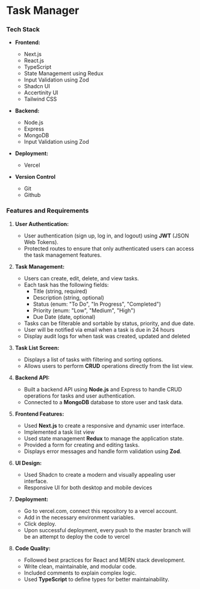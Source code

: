 # Task Manager

### Tech Stack

-   **Frontend:**

    -   Next.js
    -   React.js
    -   TypeScript
    -   State Management using Redux
    -   Input Validation using Zod
    -   Shadcn UI
    -   Accertinity UI
    -   Tailwind CSS

-   **Backend:**

    -   Node.js
    -   Express
    -   MongoDB
    -   Input Validation using Zod

-   **Deployment:**

    -   Vercel

-   **Version Control**
    -   Git
    -   Github

### Features and Requirements

1.  **User Authentication:**

    -   User authentication (sign up, log in, and logout) using **JWT** (JSON Web Tokens).
    -   Protected routes to ensure that only authenticated users can access the task management features.

2.  **Task Management:**

    -   Users can create, edit, delete, and view tasks.
    -   Each task has the following fields:
        -   Title (string, required)
        -   Description (string, optional)
        -   Status (enum: "To Do", "In Progress", "Completed")
        -   Priority (enum: "Low", "Medium", "High")
        -   Due Date (date, optional)
    -   Tasks can be filterable and sortable by status, priority, and due date.
    -   User will be notified via email when a task is due in 24 hours
    -   Display audit logs for when task was created, updated and deleted

3.  **Task List Screen:**

    -   Displays a list of tasks with filtering and sorting options.
    -   Allows users to perform **CRUD** operations directly from the list view.

4.  **Backend API:**

    -   Built a backend API using **Node.js** and Express to handle CRUD operations for tasks and user authentication.
    -   Connected to a **MongoDB** database to store user and task data.

5.  **Frontend Features:**

    -   Used **Next.js** to create a responsive and dynamic user interface.
    -   Implemented a task list view
    -   Used state management **Redux** to manage the application state.
    -   Provided a form for creating and editing tasks.
    -   Displays error messages and handle form validation using **Zod**.

6.  **UI Design:**

    -   Used Shadcn to create a modern and visually appealing user interface.
    -   Responsive UI for both desktop and mobile devices

7.  **Deployment:**

    -   Go to vercel.com, connect this repository to a vercel account.
    -   Add in the necessary environment variables.
    -   Click deploy.
    -   Upon successful deployment, every push to the master branch will be an attempt to deploy the code to vercel

8.  **Code Quality:**

    -   Followed best practices for React and MERN stack development.
    -   Write clean, maintainable, and modular code.
    -   Included comments to explain complex logic.
    -   Used **TypeScript** to define types for better maintainability.
